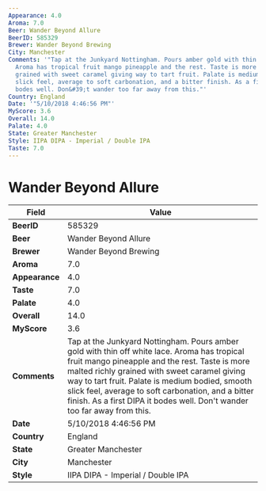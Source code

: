 ```yaml
---
Appearance: 4.0
Aroma: 7.0
Beer: Wander Beyond Allure
BeerID: 585329
Brewer: Wander Beyond Brewing
City: Manchester
Comments: '"Tap at the Junkyard Nottingham. Pours amber gold with thin off white lace.
  Aroma has tropical fruit mango pineapple and the rest. Taste is more malted richly
  grained with sweet caramel giving way to tart fruit. Palate is medium bodied, smooth
  slick feel, average to soft carbonation, and a bitter finish. As a first DIPA it
  bodes well. Don&#39;t wander too far away from this."'
Country: England
Date: '"5/10/2018 4:46:56 PM"'
MyScore: 3.6
Overall: 14.0
Palate: 4.0
State: Greater Manchester
Style: IIPA DIPA - Imperial / Double IPA
Taste: 7.0
---
```


# Wander Beyond Allure

| Field         | Value |
|---------------|-------|
| **BeerID** | 585329 |
| **Beer** | Wander Beyond Allure |
| **Brewer** | Wander Beyond Brewing |
| **Aroma** | 7.0 |
| **Appearance** | 4.0 |
| **Taste** | 7.0 |
| **Palate** | 4.0 |
| **Overall** | 14.0 |
| **MyScore** | 3.6 |
| **Comments** | Tap at the Junkyard Nottingham. Pours amber gold with thin off white lace. Aroma has tropical fruit mango pineapple and the rest. Taste is more malted richly grained with sweet caramel giving way to tart fruit. Palate is medium bodied, smooth slick feel, average to soft carbonation, and a bitter finish. As a first DIPA it bodes well. Don&#39;t wander too far away from this. |
| **Date** | 5/10/2018 4:46:56 PM |
| **Country** | England |
| **State** | Greater Manchester |
| **City** | Manchester |
| **Style** | IIPA DIPA - Imperial / Double IPA |
